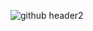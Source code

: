 <!-- # Enjoy your stay! :)
<p align="left">
  <a href="https://ileb.zip">
    <img src="https://img.shields.io/badge/My%20Portfolio!-ileb.zip-black" alt="My Portfolio">
  </a>
    -->
  <!--
  <a href="https://overclocked.cc">
    <img src="https://img.shields.io/badge/Robotics%20Competition-overclocked.cc-blue" alt="Robotics Competition">
  </a>
  <a href="https://ileb.zip/mm">
    <img src="https://img.shields.io/badge/New%20App!-MouseMeter-lightblue" alt="New App: MouseMeter">
  </a>
  -->
![github header2](https://github.com/user-attachments/assets/4dbcf230-0caa-4b5d-872f-5938a8571bd0)
<!--
**davidnoeee/davidnoeee** is a ✨ _special_ ✨ repository because its `README.md` (this file) appears on your GitHub profile.

Here are some ideas to get you started:

- 🔭 I’m currently working on ...
- 🌱 I’m currently learning ...
- 👯 I’m looking to collaborate on ...
- 🤔 I’m looking for help with ...
- 💬 Ask me about ...
- 📫 How to reach me: ...
- 😄 Pronouns: ...
- ⚡ Fun fact: ...
-->
